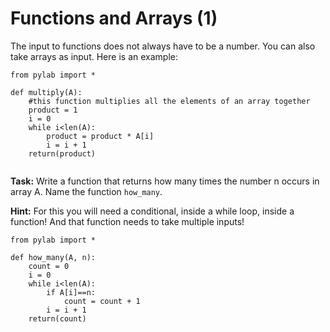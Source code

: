 # Functions and Arrays (1)

The input to functions does not always have to be a number. You can also take arrays as input. Here is an example:


```
from pylab import *

def multiply(A):
    #this function multiplies all the elements of an array together
    product = 1
    i = 0
    while i<len(A):
        product = product * A[i]
        i = i + 1
    return(product)
    
 ```
 
 **Task:** Write a function that returns how many times the number n occurs in array A. Name the function `how_many`. 
 
 **Hint:** For this you will need a conditional, inside a while loop, inside a function! And that function needs to take multiple inputs!


```
from pylab import *

def how_many(A, n):
    count = 0
    i = 0
    while i<len(A):
        if A[i]==n:
            count = count + 1
        i = i + 1
    return(count)


```
